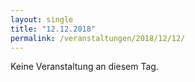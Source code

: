 ```yaml
---
layout: single
title: "12.12.2018"
permalink: /veranstaltungen/2018/12/12/
---
```


Keine Veranstaltung an diesem Tag.
